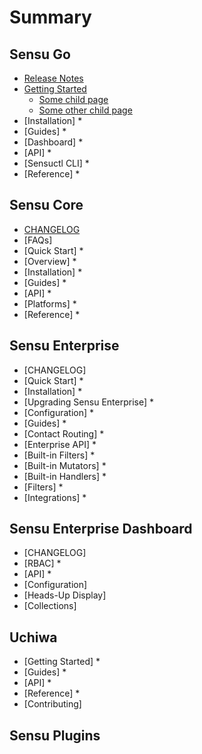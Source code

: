 # Summary

## Sensu Go

* [Release Notes](page1/README.md)
* [Getting Started](page2/README.md)
    * [Some child page](page2/page2-1.md)
    * [Some other child page](part2/page2-2.md)
* [Installation]
    *
* [Guides]
    *
* [Dashboard]
    *
* [API]
    *
* [Sensuctl CLI]
    *
* [Reference]
    *
    
## Sensu Core

* [CHANGELOG](another-page.md)
* [FAQs]
* [Quick Start]
    *
* [Overview]
    *
* [Installation]
    *
* [Guides]
    *
* [API]
    *
* [Platforms]
    *
* [Reference]
    *

## Sensu Enterprise

* [CHANGELOG]
* [Quick Start]
    *
* [Installation]
    *
* [Upgrading Sensu Enterprise]
    *
* [Configuration]
    *
* [Guides]
    *
* [Contact Routing]
    *
* [Enterprise API]
    *
* [Built-in Filters]
    *
* [Built-in Mutators]
    *
* [Built-in Handlers]
    *
* [Filters]
    *
* [Integrations]
    *

## Sensu Enterprise Dashboard

* [CHANGELOG]
* [RBAC]
    *
* [API]
    *
* [Configuration]
* [Heads-Up Display]
* [Collections]

## Uchiwa

* [Getting Started]
    *
* [Guides]
    *
* [API]
    *
* [Reference]
    *
* [Contributing]

## Sensu Plugins





